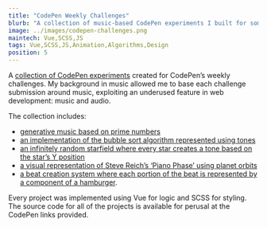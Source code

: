 ```yaml
---
title: "CodePen Weekly Challenges"
blurb: "A collection of music-based CodePen experiments I built for some of the weekly challenges that CodePen held."
image: ../images/codepen-challenges.png
maintech: Vue,SCSS,JS
tags: Vue,SCSS,JS,Animation,Algorithms,Design
position: 5
---
```

A [collection of CodePen experiments](https://codepen.io/collection/Xermmq) created for CodePen’s weekly challenges. My background in music allowed me to base each challenge submission around music, exploiting an underused feature in web development: music and audio.

The collection includes:

- [generative music based on prime numbers](https://codepen.io/sparlos/pen/oOqMGw)
- [an implementation of the bubble sort algorithm represented using tones](https://codepen.io/sparlos/pen/gydjdL)
- [an infinitely random starfield where every star creates a tone based on the star’s Y position](https://codepen.io/sparlos/pen/QRwVjp)
- [a visual representation of Steve Reich’s ‘Piano Phase’ using planet orbits](https://codepen.io/collection/Xermmq)
- [a beat creation system where each portion of the beat is represented by a component of a hamburger](https://codepen.io/sparlos/pen/argZay).

Every project was implemented using Vue for logic and SCSS for styling. The source code for all of the projects is available for perusal at the CodePen links provided.
